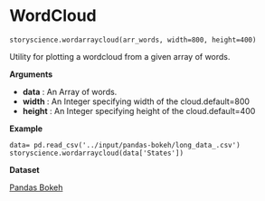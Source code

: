 # WordCloud

```python3
storyscience.wordarraycloud(arr_words, width=800, height=400)
```
Utility for plotting a wordcloud from a given array of words.

**Arguments**

- **data** : An Array of words.
- **width** : An Integer specifying width of the cloud.default=800
- **height** : An Integer specifying height of the cloud.default=400


**Example**

```
data= pd.read_csv('../input/pandas-bokeh/long_data_.csv')
storyscience.wordarraycloud(data['States'])
```
**Dataset**

<a href="https://www.kaggle.com/smart1004/pandas-bokeh" target="_blank">Pandas Bokeh</a>





